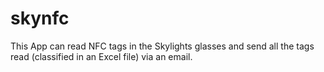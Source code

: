 # skynfc
This App can read NFC tags in the Skylights glasses and send all the tags read (classified in an Excel file) via an email.
